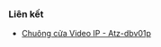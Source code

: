 ### Liên kết

* [Chuông cửa Video IP - Atz-dbv01p](https://www.domoticz.com/forum/viewtopic.php?p=232840&sid=8346f7c7fd45358a7846858622c33d66#p232840)